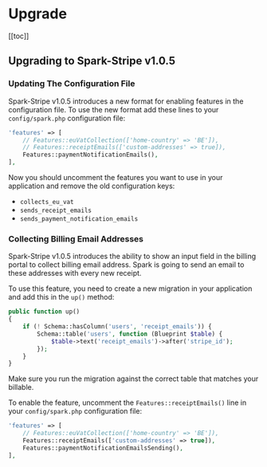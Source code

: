 # Upgrade

[[toc]]

## Upgrading to Spark-Stripe v1.0.5

### Updating The Configuration File

Spark-Stripe v1.0.5 introduces a new format for enabling features in the configuration file. To use the new format add these lines to your `config/spark.php` configuration file:

```php
'features' => [
    // Features::euVatCollection(['home-country' => 'BE']),
    // Features::receiptEmails(['custom-addresses' => true]),
    Features::paymentNotificationEmails(),
],
```

Now you should uncomment the features you want to use in your application and remove the old configuration keys:

- `collects_eu_vat`
- `sends_receipt_emails`
- `sends_payment_notification_emails`

### Collecting Billing Email Addresses

Spark-Stripe v1.0.5 introduces the ability to show an input field in the billing portal to collect billing email address. Spark is going to send an email to these addresses with every new receipt.

To use this feature, you need to create a new migration in your application and add this in the `up()` method:

```php
public function up()
{
    if (! Schema::hasColumn('users', 'receipt_emails')) {
        Schema::table('users', function (Blueprint $table) {
            $table->text('receipt_emails')->after('stripe_id');
        });
    }
}
```

Make sure you run the migration against the correct table that matches your billable.

To enable the feature, uncomment the `Features::receiptEmails()` line in your `config/spark.php` configuration file:

```php
'features' => [
    // Features::euVatCollection(['home-country' => 'BE']),
    Features::receiptEmails(['custom-addresses' => true]),
    Features::paymentNotificationEmailsSending(),
],
```
